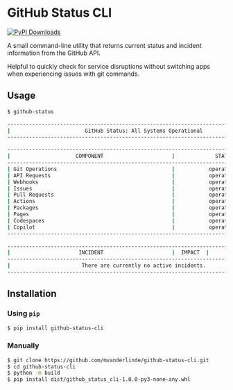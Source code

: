 # GitHub Status CLI
[![PyPI Downloads](https://static.pepy.tech/badge/github-status-cli)](https://pepy.tech/projects/github-status-cli)

A small command-line utility that returns current status and incident information from the GitHub API.

Helpful to quickly check for service disruptions without switching apps when experiencing issues with git commands.

## Usage
```bash
$ github-status

----------------------------------------------------------------------------------------
|                        GitHub Status: All Systems Operational                        |
----------------------------------------------------------------------------------------

----------------------------------------------------------------------------------------
|                     COMPONENT                      |             STATUS              |
----------------------------------------------------------------------------------------
| Git Operations                                     |           operational           |
| API Requests                                       |           operational           |
| Webhooks                                           |           operational           |
| Issues                                             |           operational           |
| Pull Requests                                      |           operational           |
| Actions                                            |           operational           |
| Packages                                           |           operational           |
| Pages                                              |           operational           |
| Codespaces                                         |           operational           |
| Copilot                                            |           operational           |
----------------------------------------------------------------------------------------

----------------------------------------------------------------------------------------
|                      INCIDENT                      |  IMPACT  |        STATUS        |
----------------------------------------------------------------------------------------
|                       There are currently no active incidents.                       |
----------------------------------------------------------------------------------------
```



## Installation

### Using `pip`
```bash
$ pip install github-status-cli
```

### Manually
```bash
$ git clone https://github.com/mvanderlinde/github-status-cli.git
$ cd github-status-cli
$ python -m build
$ pip install dist/github_status_cli-1.0.0-py3-none-any.whl
```
